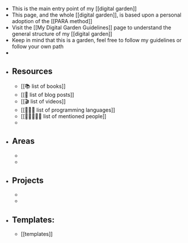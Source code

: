 - This is the main entry point of my [[digital garden]]
- This page, and the whole [[digital garden]], is based upon a personal adoption of the [[PARA method]]
- Visit the [[My Digital Garden Guidelines]] page to understand the general structure of my [[digital garden]]
- Keep in mind that this is a garden, feel free to follow my guidelines or follow your own path
-
- ## Resources
	- [[📚 list of books]]
	- [[📑 list of blog posts]]
	- [[🎬 list of videos]]
	- [[🧑🏻‍💻 list of programming languages]]
	- [[🧑🏻‍🤝‍🧑🏻 list of mentioned people]]
	-
- ## Areas
	-
	-
- ## Projects
	-
	-
- ## Templates:
	- [[templates]]